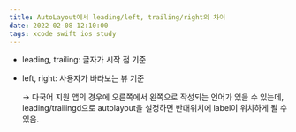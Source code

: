 ```yaml
---
title: AutoLayout에서 leading/left, trailing/right의 차이
date: 2022-02-08 12:10:00
tags: xcode swift ios study
---
```


- leading, trailing: 글자가 시작 점 기준
- left, right: 사용자가 바라보는 뷰 기준
    
    → 다국어 지원 앱의 경우에 오른쪽에서 왼쪽으로 작성되는 언어가 있을 수 있는데, leading/trailingd으로 autolayout을 설정하면 반대위치에 label이 위치하게 될 수 있음.
